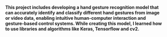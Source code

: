 **This project includes developing a hand gesture recognition model that can accurately identify and classify different hand gestures from image or video data, enabling intuitive human-computer interaction and gesture-based control systems. While creating this model, I learned how to use libraries and algorithms like Keras, Tensorflow and cv2.**
